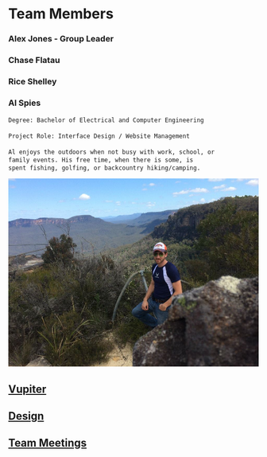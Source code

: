 # Team Members

### Alex Jones - Group Leader 

### Chase Flatau 

### Rice Shelley 

### Al Spies
```
Degree: Bachelor of Electrical and Computer Engineering

Project Role: Interface Design / Website Management

Al enjoys the outdoors when not busy with work, school, or
family events. His free time, when there is some, is 
spent fishing, golfing, or backcountry hiking/camping.
```
<img src="Pictures/Al.jpg" class="img-responsive" alt="">

## [Vupiter](https://ams0187.github.io/Vupiter/) 

## [Design](https://ams0187.github.io/Vupiter/design)

## [Team Meetings](https://ams0187.github.io/Vupiter/minutes)

